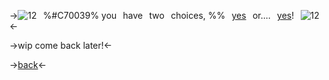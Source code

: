 ->![12](https://i.ibb.co/NWs8Kzs/124642-CE-8661-489-A-83-BF-7-E87-FEA4-ECFF.gif)⠀%#C70039% you⠀have⠀two⠀choices, %%⠀[yes]()⠀or....⠀[yes]()!⠀![12](https://i.ibb.co/NWs8Kzs/124642-CE-8661-489-A-83-BF-7-E87-FEA4-ECFF.gif)<-

->wip come back later!<-

->[back](https://rentry.co/kuiperbelt)<-